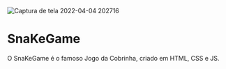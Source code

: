 ![Captura de tela 2022-04-04 202716](https://user-images.githubusercontent.com/93877834/161648739-5550136f-abae-4129-9062-202809c94ecd.png)

<h1> SnaKeGame </h1>
  <p> 
    O SnaKeGame é o famoso Jogo da Cobrinha, criado em HTML, CSS e JS. 
  </p>
  
